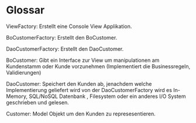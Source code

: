 # Glossar

ViewFactory:
Erstellt eine Console View Applikation.

BoCustomerFactory:
Erstellt den BoCustomer.

DaoCustomerFactory:
Erstellt den DaoCustomer.

BoCustomer:
Gibt ein Interface zur View um manipulationen am Kundenstamm oder Kunde vorzunehmen (Implementiert die Businessregeln, Validierungen)

DaoCustomer:
Speichert den Kunden ab, jenachdem welche Implementierung geliefert wird von der DaoCustomerFactory wird es In-Memory, SQL/NoSQL Datenbank , Filesystem oder ein anderes I/O System geschrieben und gelesen.

Customer:
Model Objekt um den Kunden zu represesentieren.
